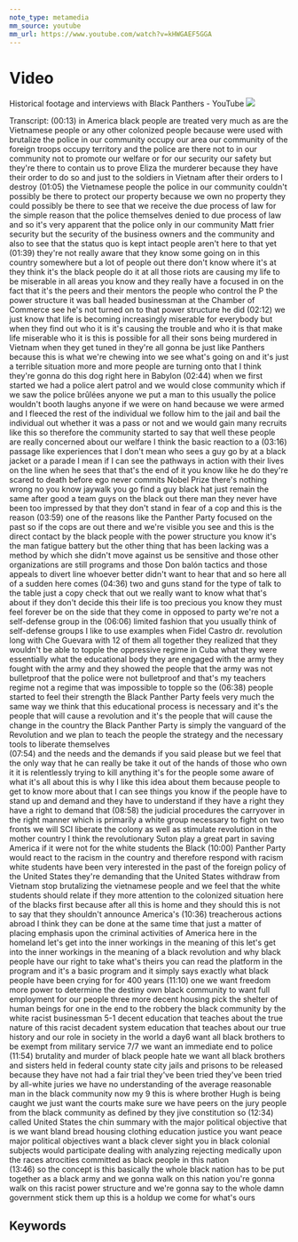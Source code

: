 ```yaml
---
note_type: metamedia
mm_source: youtube
mm_url: https://www.youtube.com/watch?v=kHWGAEF5GGA
---
```


# Video

Historical footage and interviews with Black Panthers - YouTube
![](https://www.youtube.com/watch?v=kHWGAEF5GGA)

Transcript:
(00:13)  in America black people are treated very much as are the Vietnamese people or any other colonized people because were used with brutalize the police in our community occupy our area our community of the foreign troops occupy territory and the police are there not to in our community not to promote our welfare or for our security our safety but they're there to contain us to prove Eliza the murderer because they have their order to do so and just to the soldiers in Vietnam after their orders to I destroy
(01:05) the Vietnamese people the police in our community couldn't possibly be there to protect our property because we own no property they could possibly be there to see that we receive the due process of law for the simple reason that the police themselves denied to due process of law and so it's very apparent that the police only in our community Matt frier security but the security of the business owners and the community and also to see that the status quo is kept intact people aren't here to that yet
(01:39) they're not really aware that they know some  going on in this country somewhere but a lot of people out there don't know where it's at they think it's the black people do it at all those riots are causing my life to be miserable in all areas you know and they really have a focused in on the fact that it's the peers and their mentors the people who control the P the power structure it was ball headed businessman at the Chamber of Commerce see he's not turned on to that power structure he did
(02:12) we just know that life is becoming increasingly miserable for everybody but when they find out who it is it's causing the trouble and who it is that make life miserable who it is this is possible for all their sons being murdered in Vietnam when they get tuned in they're all gonna be just like Panthers because this is what we're chewing into we see what's going on and it's just a terrible situation more and more people are turning onto that I think they're gonna do this dog right here in Babylon
(02:44) when we first started we had a police alert patrol and we would close community which if we saw the police brûlées anyone we put a man to this usually the police wouldn't booth laughs anyone if we were on hand because we were armed and I fleeced the rest of the individual we follow him to the jail and bail the individual out whether it was a pass or not and we would gain many recruits like this so therefore the community started to say that well these people are really concerned about our welfare I think the basic reaction to a
(03:16) passage like experiences that I don't mean who sees a guy go by at a black jacket or a parade I mean if I can see the pathways in action with their lives on the line when he sees that that's the end of it you know like he do they're scared to death before ego never commits Nobel Prize there's nothing wrong no you know jaywalk you go find a guy black hat just remain the same after good a team guys on the black out there man they never have been too impressed by that they don't stand in fear of a cop and this is the reason
(03:59) one of the reasons like the Panther Party focused on the past so if the cops are out there and we're visible you see and this is the direct contact by the black people with the power structure you know it's the man fatigue battery but the other thing that has been lacking was a method by which she didn't move against us be sensitive and those other organizations are still programs and those Don balón tactics and those appeals to divert line whoever better didn't want to hear that and so here all of a sudden here comes
(04:36) two  and guns stand for the type of talk to the table just a copy check that out we really want to know what that's about if they don't decide this their life is too precious you know they must feel forever be on the side that they come in opposed to party  we're not a self-defense group in the
(06:06) limited fashion that you usually think of self-defense groups I like to use examples when Fidel Castro dr. revolution long with Che Guevara with 12 of them all together they realized that they wouldn't be able to topple the oppressive regime in Cuba what they were essentially what the educational body they are engaged with the army they fought with the army and they showed the people that the army was not bulletproof that the police were not bulletproof and that's my teachers regime not a regime that was impossible to topple so the
(06:38) people started to feel their strength the Black Panther Party feels very much the same way we think that this educational process is necessary and it's the people that will cause a revolution and it's the people that will cause the change in the country the Black Panther Party is simply the vanguard of the Revolution and we plan to teach the people the strategy and the necessary tools to liberate themselves      
(07:54)   and the needs and the demands if you said please but we feel that the only way that he can really be take it out of the hands of those who own it it is relentlessly trying to kill anything it's for the people some aware of what it's all about this is why I like this idea about them because people to get to know more about that I can see things you know if the people have to stand up and demand and they have to understand if they have a right they have a right to demand that
(08:58) the judicial procedures the carryover in the right manner     which is primarily a white group necessary to fight on two fronts we will SCI liberate the colony as well as stimulate revolution in the mother country I think the revolutionary Suton play a great part in saving America if it were not for the white students the Black
(10:00) Panther Party would react to the racism in the country and therefore respond with racism white students have been very interested in the past of the foreign policy of the United States they're demanding that the United States withdraw from Vietnam stop brutalizing the vietnamese people and we feel that the white students should relate if they more attention to the colonized situation here of the blacks first because after all this is home and they should this is not to say that they shouldn't announce America's
(10:36) treacherous actions abroad I think they can be done at the same time that just a matter of placing emphasis upon the criminal activities of America here in the homeland let's get into the inner workings in the meaning of this let's get into the inner workings in the meaning of a black revolution and why black people have our right to take what's theirs you can read the platform in the program and it's a basic program and it simply says exactly what black people have been crying for for 400 years
(11:10) one we want freedom more power to determine the destiny own black community to want full employment for our people three more decent housing pick the shelter of human beings for one in the end to the robbery the black community by the white racist businessman 5-1 decent education that teaches about the true nature of this racist decadent system education that teaches about our true history and our role in society in the world a day6 want all black brothers to be exempt from military service 7/7 we want an immediate end to police
(11:54) brutality and murder of black people hate we want all black brothers and sisters held in federal county state city jails and prisons to be released because they have not had a fair trial they've been tried they've been tried by all-white juries we have no understanding of the average reasonable man in the black community now my 9 this is where brother Hugh is being caught we just want the courts make sure we have peers on the jury people from the black community as defined by they jive constitution so
(12:34) called United States the chin summary with the major political objective that is we want bland bread housing clothing education justice you want peace major political objectives want a black clever sight you in black colonial subjects would participate dealing with analyzing rejecting medically upon the races atrocities committed as black people in this nation   
(13:46) so the concept is this basically the whole black nation has to be put together as a black army and we gonna walk on this nation you're gonna walk on this racist power structure and we're gonna say to the whole damn government stick them up  this is a holdup we come for what's ours 

## Keywords